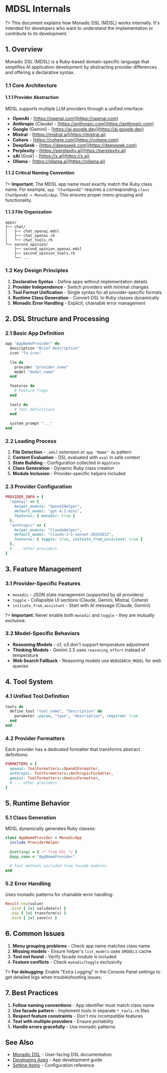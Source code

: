 # MDSL Internals

?> This document explains how Monadic DSL (MDSL) works internally. It's intended for developers who want to understand the implementation or contribute to its development.

## 1. Overview

Monadic DSL (MDSL) is a Ruby-based domain-specific language that simplifies AI application development by abstracting provider differences and offering a declarative syntax.

### 1.1 Core Architecture

#### 1.1.1 Provider Abstraction
MDSL supports multiple LLM providers through a unified interface:
- **OpenAI** - [https://openai.com](https://openai.com)
- **Anthropic** (Claude) - [https://anthropic.com](https://anthropic.com)
- **Google** (Gemini) - [https://ai.google.dev](https://ai.google.dev)
- **Mistral** - [https://mistral.ai](https://mistral.ai)
- **Cohere** - [https://cohere.com](https://cohere.com)
- **DeepSeek** - [https://deepseek.com](https://deepseek.com)
- **Perplexity** - [https://perplexity.ai](https://perplexity.ai)
- **xAI** (Grok) - [https://x.ai](https://x.ai)
- **Ollama** - [https://ollama.ai](https://ollama.ai)

#### 1.1.2 Critical Naming Convention
?> **Important**: The MDSL app name must exactly match the Ruby class name. For example, `app "ChatOpenAI"` requires a corresponding `class ChatOpenAI < MonadicApp`. This ensures proper menu grouping and functionality.

#### 1.1.3 File Organization
```
apps/
├── chat/
│   ├── chat_openai.mdsl
│   ├── chat_openai.rb
│   └── chat_tools.rb
└── second_opinion/
    ├── second_opinion_openai.mdsl
    ├── second_opinion_tools.rb
    └── ...
```


### 1.2 Key Design Principles

1. **Declarative Syntax** - Define apps without implementation details
2. **Provider Independence** - Switch providers with minimal changes
3. **Tool Format Unification** - Single syntax for all provider-specific formats
4. **Runtime Class Generation** - Convert DSL to Ruby classes dynamically
5. **Monadic Error Handling** - Explicit, chainable error management

## 2. DSL Structure and Processing

### 2.1 Basic App Definition
```ruby
app "AppNameProvider" do
  description "Brief description"
  icon "fa-icon"
  
  llm do
    provider "provider_name"
    model "model_name"
  end
  
  features do
    # Feature flags
  end
  
  tools do
    # Tool definitions
  end
  
  system_prompt "..."
end
```

### 2.2 Loading Process
1. **File Detection** - `.mdsl` extension or `app "Name" do` pattern
2. **Content Evaluation** - DSL evaluated with `eval` in safe context
3. **State Building** - Configuration collected in `AppState`
4. **Class Generation** - Dynamic Ruby class creation
5. **Module Inclusion** - Provider-specific helpers included

### 2.3 Provider Configuration
```ruby
PROVIDER_INFO = {
  "openai" => {
    helper_module: "OpenAIHelper",
    default_model: "gpt-4.1-mini",
    features: { monadic: true }
  },
  "anthropic" => {
    helper_module: "ClaudeHelper", 
    default_model: "claude-3-5-sonnet-20241022",
    features: { toggle: true, initiate_from_assistant: true }
  },
  # ... other providers
}
```

## 3. Feature Management

### 3.1 Provider-Specific Features
- `monadic` - JSON state management (supported by all providers)
- `toggle` - Collapsible UI sections (Claude, Gemini, Mistral, Cohere)
- `initiate_from_assistant` - Start with AI message (Claude, Gemini)

?> **Important**: Never enable both `monadic` and `toggle` - they are mutually exclusive.

### 3.2 Model-Specific Behaviors
- **Reasoning Models** - o1, o3 don't support temperature adjustment
- **Thinking Models** - Gemini 2.5 uses `reasoning_effort` instead of temperature
- **Web Search Fallback** - Reasoning models use `WEBSEARCH_MODEL` for web queries

## 4. Tool System

### 4.1 Unified Tool Definition
```ruby
tools do
  define_tool "tool_name", "Description" do
    parameter :param, "type", "description", required: true
  end
end
```

### 4.2 Provider Formatters
Each provider has a dedicated formatter that transforms abstract definitions:

```ruby
FORMATTERS = {
  openai: ToolFormatters::OpenAIFormatter,
  anthropic: ToolFormatters::AnthropicFormatter,
  gemini: ToolFormatters::GeminiFormatter,
  # ... other providers
}
```

## 5. Runtime Behavior

### 5.1 Class Generation
MDSL dynamically generates Ruby classes:
```ruby
class AppNameProvider < MonadicApp
  include ProviderHelper
  
  @settings = { /* from DSL */ }
  @app_name = "AppNameProvider"
  
  # Tool methods included from facade modules
end
```

### 5.2 Error Handling
Uses monadic patterns for chainable error handling:
```ruby
Result.new(value)
  .bind { |v| validate(v) }
  .map { |v| transform(v) }
  .bind { |v| save(v) }
```

## 6. Common Issues

1. **Menu grouping problems** - Check app name matches class name
2. **Missing models** - Ensure helper's `list_models` uses `$MODELS` cache
3. **Tool not found** - Verify facade module is included
4. **Feature conflicts** - Check `monadic`/`toggle` exclusivity

?> **For debugging**: Enable "Extra Logging" in the Console Panel settings to get detailed logs when troubleshooting issues.

## 7. Best Practices

1. **Follow naming conventions** - App identifier must match class name
2. **Use facade pattern** - Implement tools in separate `*_tools.rb` files
3. **Respect feature constraints** - Don't mix incompatible features
4. **Test with multiple providers** - Ensure portability
5. **Handle errors gracefully** - Use monadic patterns

## See Also

- [Monadic DSL](./monadic_dsl.md) - User-facing DSL documentation
- [Developing Apps](./develop_apps.md) - App development guide
- [Setting Items](./setting-items.md) - Configuration reference